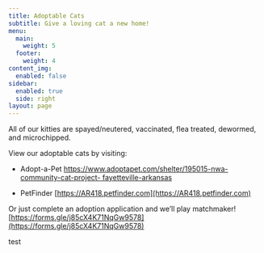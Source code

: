 ```yaml
---
title: Adoptable Cats
subtitle: Give a loving cat a new home!
menu:
  main:
    weight: 5
  footer:
    weight: 4
content_img:
  enabled: false
sidebar:
  enabled: true
  side: right
layout: page
---
```

All of our kitties are spayed/neutered, vaccinated, flea treated, dewormed, and microchipped.

View our adoptable cats by visiting:

*   Adopt-a-Pet [https://www.adoptapet.com/shelter/195015-nwa-community-cat-project- fayetteville-arkansas](https://www.adoptapet.com/shelter/195015-nwa-community-cat-project-fayetteville-arkansas)
    
*   PetFinder [https://AR418.petfinder.com](https://AR418.petfinder.com)
    

Or just complete an adoption application and we’ll play matchmaker! [https://forms.gle/j85cX4K71NqGw9578](https://forms.gle/j85cX4K71NqGw9578)

test